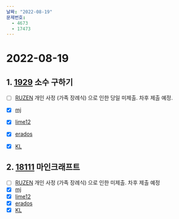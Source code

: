```yaml
---
날짜: "2022-08-19"
문제번호: 
  - 4673
  - 17473
---
```


# 2022-08-19

## 1. [1929](https://www.acmicpc.net/problem/1929) 소수 구하기

- [ ] [RUZEN](./4673_RUZEN.md) 개인 사정 (가족 장례식) 으로 인한 당일 미제출. 차후 제출 예정.
- [X] [mj](./4673_mj.md)
- [X] [lime12](./4673_lime12.md)
- [X] [erados](./4673_erados.md)
- [X] [KL](./4673_KL.md)


## 2. [18111](https://www.acmicpc.net/problem/18111) 마인크래프트


- [ ] [RUZEN](./17473_RUZEN.md) 개인 사정 (가족 장례식) 으로 인한 미제출. 차후 제출 예정
- [X] [mj](./17473_mj.md)
- [X] [lime12](./17473_lime12.md)
- [X] [erados](./17473_erados.md)
- [X] [KL](./17473_KL.md)
